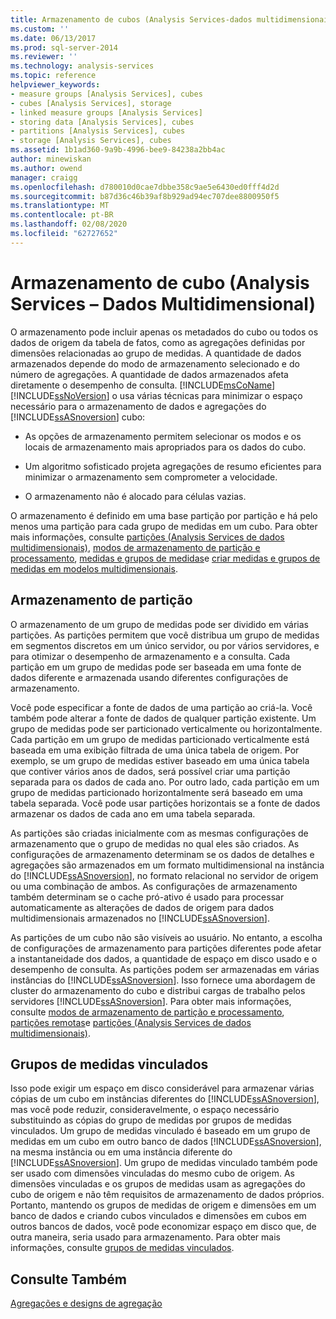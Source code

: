 ```yaml
---
title: Armazenamento de cubos (Analysis Services-dados multidimensionais) | Microsoft Docs
ms.custom: ''
ms.date: 06/13/2017
ms.prod: sql-server-2014
ms.reviewer: ''
ms.technology: analysis-services
ms.topic: reference
helpviewer_keywords:
- measure groups [Analysis Services], cubes
- cubes [Analysis Services], storage
- linked measure groups [Analysis Services]
- storing data [Analysis Services], cubes
- partitions [Analysis Services], cubes
- storage [Analysis Services], cubes
ms.assetid: 1b1ad360-9a9b-4996-bee9-84238a2bb4ac
author: minewiskan
ms.author: owend
manager: craigg
ms.openlocfilehash: d780010d0cae7dbbe358c9ae5e6430ed0fff4d2d
ms.sourcegitcommit: b87d36c46b39af8b929ad94ec707dee8800950f5
ms.translationtype: MT
ms.contentlocale: pt-BR
ms.lasthandoff: 02/08/2020
ms.locfileid: "62727652"
---
```

# <a name="cube-storage-analysis-services---multidimensional-data"></a>Armazenamento de cubo (Analysis Services – Dados Multidimensional)
  O armazenamento pode incluir apenas os metadados do cubo ou todos os dados de origem da tabela de fatos, como as agregações definidas por dimensões relacionadas ao grupo de medidas. A quantidade de dados armazenados depende do modo de armazenamento selecionado e do número de agregações. A quantidade de dados armazenados afeta diretamente o desempenho de consulta. [!INCLUDE[msCoName](../../includes/msconame-md.md)][!INCLUDE[ssNoVersion](../../includes/ssnoversion-md.md)] o usa várias técnicas para minimizar o espaço necessário para o armazenamento de dados e agregações do [!INCLUDE[ssASnoversion](../../includes/ssasnoversion-md.md)] cubo:  
  
-   As opções de armazenamento permitem selecionar os modos e os locais de armazenamento mais apropriados para os dados do cubo.  
  
-   Um algoritmo sofisticado projeta agregações de resumo eficientes para minimizar o armazenamento sem comprometer a velocidade.  
  
-   O armazenamento não é alocado para células vazias.  
  
 O armazenamento é definido em uma base partição por partição e há pelo menos uma partição para cada grupo de medidas em um cubo. Para obter mais informações, consulte [partições &#40;Analysis Services de dados multidimensionais&#41;](partitions-analysis-services-multidimensional-data.md), [modos de armazenamento de partição e processamento](partitions-partition-storage-modes-and-processing.md), [medidas e grupos de medidas](../multidimensional-models/measures-and-measure-groups.md)e [criar medidas e grupos de medidas em modelos multidimensionais](../multidimensional-models/create-measures-and-measure-groups-in-multidimensional-models.md).  
  
## <a name="partition-storage"></a>Armazenamento de partição   
 O armazenamento de um grupo de medidas pode ser dividido em várias partições. As partições permitem que você distribua um grupo de medidas em segmentos discretos em um único servidor, ou por vários servidores, e para otimizar o desempenho de armazenamento e a consulta. Cada partição em um grupo de medidas pode ser baseada em uma fonte de dados diferente e armazenada usando diferentes configurações de armazenamento.  
  
 Você pode especificar a fonte de dados de uma partição ao criá-la. Você também pode alterar a fonte de dados de qualquer partição existente. Um grupo de medidas pode ser particionado verticalmente ou horizontalmente. Cada partição em um grupo de medidas particionado verticalmente está baseada em uma exibição filtrada de uma única tabela de origem. Por exemplo, se um grupo de medidas estiver baseado em uma única tabela que contiver vários anos de dados, será possível criar uma partição separada para os dados de cada ano. Por outro lado, cada partição em um grupo de medidas particionado horizontalmente será baseado em uma tabela separada. Você pode usar partições horizontais se a fonte de dados armazenar os dados de cada ano em uma tabela separada.  
  
 As partições são criadas inicialmente com as mesmas configurações de armazenamento que o grupo de medidas no qual eles são criados. As configurações de armazenamento determinam se os dados de detalhes e agregações são armazenados em um formato multidimensional na instância do [!INCLUDE[ssASnoversion](../../includes/ssasnoversion-md.md)], no formato relacional no servidor de origem ou uma combinação de ambos. As configurações de armazenamento também determinam se o cache pró-ativo é usado para processar automaticamente as alterações de dados de origem para dados multidimensionais armazenados no [!INCLUDE[ssASnoversion](../../includes/ssasnoversion-md.md)].  
  
 As partições de um cubo não são visíveis ao usuário. No entanto, a escolha de configurações de armazenamento para partições diferentes pode afetar a instantaneidade dos dados, a quantidade de espaço em disco usado e o desempenho de consulta. As partições podem ser armazenadas em várias instâncias do [!INCLUDE[ssASnoversion](../../includes/ssasnoversion-md.md)]. Isso fornece uma abordagem de cluster do armazenamento do cubo e distribui cargas de trabalho pelos servidores [!INCLUDE[ssASnoversion](../../includes/ssasnoversion-md.md)]. Para obter mais informações, consulte [modos de armazenamento de partição e processamento](partitions-partition-storage-modes-and-processing.md), [partições remotas](partitions-remote-partitions.md)e [partições &#40;Analysis Services de dados multidimensionais&#41;](partitions-analysis-services-multidimensional-data.md).  
  
## <a name="linked-measure-groups"></a>Grupos de medidas vinculados  
 Isso pode exigir um espaço em disco considerável para armazenar várias cópias de um cubo em instâncias diferentes do [!INCLUDE[ssASnoversion](../../includes/ssasnoversion-md.md)], mas você pode reduzir, consideravelmente, o espaço necessário substituindo as cópias do grupo de medidas por grupos de medidas vinculados. Um grupo de medidas vinculado é baseado em um grupo de medidas em um cubo em outro banco de dados [!INCLUDE[ssASnoversion](../../includes/ssasnoversion-md.md)], na mesma instância ou em uma instância diferente do [!INCLUDE[ssASnoversion](../../includes/ssasnoversion-md.md)]. Um grupo de medidas vinculado também pode ser usado com dimensões vinculadas do mesmo cubo de origem. As dimensões vinculadas e os grupos de medidas usam as agregações do cubo de origem e não têm requisitos de armazenamento de dados próprios. Portanto, mantendo os grupos de medidas de origem e dimensões em um banco de dados e criando cubos vinculados e dimensões em cubos em outros bancos de dados, você pode economizar espaço em disco que, de outra maneira, seria usado para armazenamento. Para obter mais informações, consulte [grupos de medidas vinculados](../multidimensional-models/linked-measure-groups.md).  
  
## <a name="see-also"></a>Consulte Também  
 [Agregações e designs de agregação](aggregations-and-aggregation-designs.md)  
  
  
